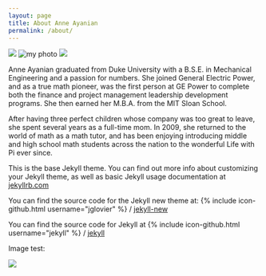 ```yaml
---
layout: page
title: About Anne Ayanian
permalink: /about/
---
```

![](https://media.licdn.com/mpr/mpr/shrinknp_200_200/p/8/005/036/108/1971dd2.jpg)
![my photo](https://ivycoach.com/content/uploads/2013/09/Duke-Admissions-Essay.jpg)
![](https://i.pinimg.com/736x/3d/a9/af/3da9af708dc16eecfbb41d6be64992c2--engineering-colleges-seals.jpg)

Anne Ayanian graduated from Duke University with a B.S.E. in Mechanical Engineering and a passion for numbers. She joined General Electric Power, and as a true math pioneer, was the first person at GE Power to complete both the finance and project management leadership development programs. She then earned her M.B.A. from the MIT Sloan School.

After having three perfect children whose company was too great to leave, she spent several years as a full-time mom. In 2009, she returned to the world of math as a math tutor, and has been enjoying introducing middle and high school math students across the nation to the wonderful Life with Pi ever since. 

This is the base Jekyll theme. You can find out more info about customizing your Jekyll theme, as well as basic Jekyll usage documentation at [jekyllrb.com](http://jekyllrb.com/)

You can find the source code for the Jekyll new theme at:
{% include icon-github.html username="jglovier" %} /
[jekyll-new](https://github.com/jglovier/jekyll-new)

You can find the source code for Jekyll at
{% include icon-github.html username="jekyll" %} /
[jekyll](https://github.com/jekyll/jekyll)

Image test:

![](https://media.licdn.com/mpr/mpr/shrinknp_200_200/p/8/005/036/108/1971dd2.jpg)
